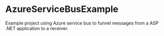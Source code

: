 # AzureServiceBusExample
Example project using Azure service bus to funnel messages from a ASP .NET application to a receiver.
